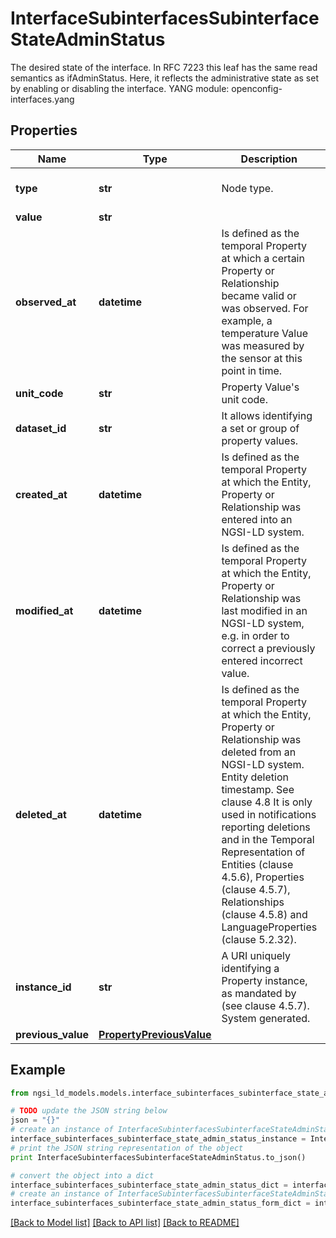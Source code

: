 # InterfaceSubinterfacesSubinterfaceStateAdminStatus

The desired state of the interface. In RFC 7223 this leaf has the same read semantics as ifAdminStatus. Here, it reflects the administrative state as set by enabling or disabling the interface.  YANG module: openconfig-interfaces.yang 

## Properties

Name | Type | Description | Notes
------------ | ------------- | ------------- | -------------
**type** | **str** | Node type.  | [optional] [default to 'Property']
**value** | **str** |  | 
**observed_at** | **datetime** | Is defined as the temporal Property at which a certain Property or Relationship became valid or was observed. For example, a temperature Value was measured by the sensor at this point in time.  | [optional] 
**unit_code** | **str** | Property Value&#39;s unit code.  | [optional] 
**dataset_id** | **str** | It allows identifying a set or group of property values.  | [optional] 
**created_at** | **datetime** | Is defined as the temporal Property at which the Entity, Property or Relationship was entered into an NGSI-LD system.  | [optional] [readonly] 
**modified_at** | **datetime** | Is defined as the temporal Property at which the Entity, Property or Relationship was last modified in an NGSI-LD system, e.g. in order to correct a previously entered incorrect value.  | [optional] [readonly] 
**deleted_at** | **datetime** | Is defined as the temporal Property at which the Entity, Property or Relationship was deleted from an NGSI-LD system.  Entity deletion timestamp. See clause 4.8 It is only used in notifications reporting deletions and in the Temporal Representation of Entities (clause 4.5.6), Properties (clause 4.5.7), Relationships (clause 4.5.8) and LanguageProperties (clause 5.2.32).  | [optional] [readonly] 
**instance_id** | **str** | A URI uniquely identifying a Property instance, as mandated by (see clause 4.5.7). System generated.  | [optional] [readonly] 
**previous_value** | [**PropertyPreviousValue**](PropertyPreviousValue.md) |  | [optional] 

## Example

```python
from ngsi_ld_models.models.interface_subinterfaces_subinterface_state_admin_status import InterfaceSubinterfacesSubinterfaceStateAdminStatus

# TODO update the JSON string below
json = "{}"
# create an instance of InterfaceSubinterfacesSubinterfaceStateAdminStatus from a JSON string
interface_subinterfaces_subinterface_state_admin_status_instance = InterfaceSubinterfacesSubinterfaceStateAdminStatus.from_json(json)
# print the JSON string representation of the object
print InterfaceSubinterfacesSubinterfaceStateAdminStatus.to_json()

# convert the object into a dict
interface_subinterfaces_subinterface_state_admin_status_dict = interface_subinterfaces_subinterface_state_admin_status_instance.to_dict()
# create an instance of InterfaceSubinterfacesSubinterfaceStateAdminStatus from a dict
interface_subinterfaces_subinterface_state_admin_status_form_dict = interface_subinterfaces_subinterface_state_admin_status.from_dict(interface_subinterfaces_subinterface_state_admin_status_dict)
```
[[Back to Model list]](../README.md#documentation-for-models) [[Back to API list]](../README.md#documentation-for-api-endpoints) [[Back to README]](../README.md)


